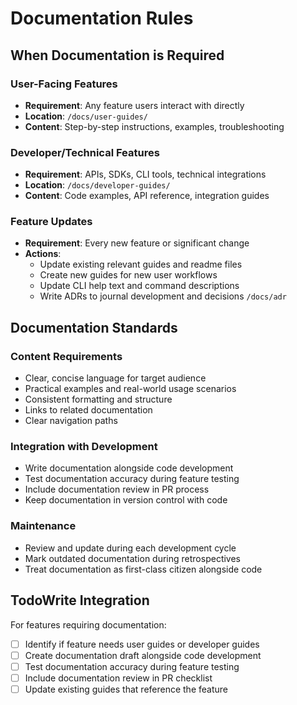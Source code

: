 # Documentation Rules

## When Documentation is Required

### User-Facing Features
- **Requirement**: Any feature users interact with directly
- **Location**: `/docs/user-guides/`
- **Content**: Step-by-step instructions, examples, troubleshooting

### Developer/Technical Features  
- **Requirement**: APIs, SDKs, CLI tools, technical integrations
- **Location**: `/docs/developer-guides/`
- **Content**: Code examples, API reference, integration guides

### Feature Updates
- **Requirement**: Every new feature or significant change
- **Actions**: 
  - Update existing relevant guides and readme files
  - Create new guides for new user workflows
  - Update CLI help text and command descriptions
  - Write ADRs to journal development and decisions `/docs/adr`

## Documentation Standards

### Content Requirements
- Clear, concise language for target audience
- Practical examples and real-world usage scenarios
- Consistent formatting and structure
- Links to related documentation
- Clear navigation paths

### Integration with Development
- Write documentation alongside code development
- Test documentation accuracy during feature testing
- Include documentation review in PR process
- Keep documentation in version control with code

### Maintenance
- Review and update during each development cycle
- Mark outdated documentation during retrospectives
- Treat documentation as first-class citizen alongside code

## TodoWrite Integration
For features requiring documentation:
- [ ] Identify if feature needs user guides or developer guides
- [ ] Create documentation draft alongside code development
- [ ] Test documentation accuracy during feature testing
- [ ] Include documentation review in PR checklist
- [ ] Update existing guides that reference the feature